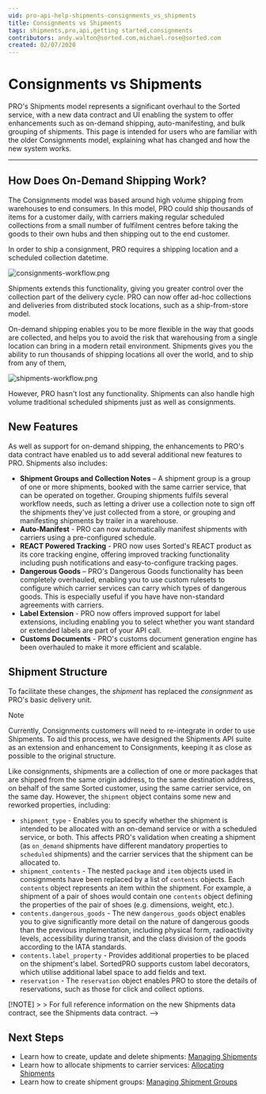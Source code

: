 ```yaml
---
uid: pro-api-help-shipments-consignments_vs_shipments
title: Consignments vs Shipments
tags: shipments,pro,api,getting started,consignments
contributors: andy.walton@sorted.com,michael.rose@sorted.com
created: 02/07/2020
---
```

# Consignments vs Shipments

PRO's Shipments model represents a significant overhaul to the Sorted service, with a new data contract and UI enabling the system to offer enhancements such as on-demand shipping, auto-manifesting, and bulk grouping of shipments. This page is intended for users who are familiar with the older Consignments model, explaining what has changed and how the new system works.

---

## How Does On-Demand Shipping Work?

The Consignments model was based around high volume shipping from warehouses to end consumers. In this model, PRO could ship thousands of items for a customer daily, with carriers making regular scheduled collections from a small number of fulfilment centres before taking the goods to their own hubs and then shipping out to the end customer.

In order to ship a consignment, PRO requires a shipping location and a scheduled collection datetime.

![consignments-workflow.png](/pro/images/consignments-workflow.png)

Shipments extends this functionality, giving you greater control over the collection part of the delivery cycle. PRO can now offer ad-hoc collections and deliveries from distributed stock locations, such as a ship-from-store model. 

On-demand shipping enables you to be more flexible in the way that goods are collected, and helps you to avoid the risk that warehousing from a single location can bring in a modern retail environment. Shipments gives you the ability to run thousands of shipping locations all over the world, and to ship from any of them,

![shipments-workflow.png](/pro/images/shipments-workflow.png)

However, PRO hasn't lost any functionality. Shipments can also handle high volume traditional scheduled shipments just as well as consignments. 

## New Features

As well as support for on-demand shipping, the enhancements to PRO's data contract have enabled us to add several additional new features to PRO. Shipments also includes:

* **Shipment Groups and Collection Notes** – A shipment group is a group of one or more shipments, booked with the same carrier service, that can be operated on together. Grouping shipments fulfils several workflow needs, such as letting a driver use a collection note to sign off the shipments they've just collected from a store, or grouping and manifesting shipments by trailer in a warehouse.            
* **Auto-Manifest** - PRO can now automatically manifest shipments with carriers using a pre-configured schedule.
* **REACT Powered Tracking** - PRO now uses Sorted's REACT product as its core tracking engine, offering improved tracking functionality including push notifications and easy-to-configure tracking pages.
* **Dangerous Goods** – PRO's Dangerous Goods functionality has been completely overhauled, enabling you to use custom rulesets to configure which carrier services can carry which types of dangerous goods. This is especially useful if you have have non-standard agreements with carriers.
* **Label Extension** - PRO now offers improved support for label extensions, including enabling you to select whether you want standard or extended labels are part of your API call.
* **Customs Documents** -  PRO's customs document generation engine has been overhauled to make it more efficient and scalable.

## Shipment Structure

To facilitate these changes, the _shipment_ has replaced the _consignment_ as PRO's basic delivery unit. 

> [!NOTE]
>
> Currently, Consignments customers will need to re-integrate in order to use Shipments. To aid this process, we have designed the Shipments API suite as an extension and enhancement to Consignments, keeping it as close as possible to the original structure. 

Like consignments, shipments are a collection of one or more packages that are shipped from the same origin address, to the same destination address, on behalf of the same Sorted customer, using the same carrier service, on the same day. However, the `shipment` object contains some new and reworked properties, including:

* `shipment_type` - Enables you to specify whether the shipment is intended to be allocated with an on-demand service or with a scheduled service, or both. This affects PRO's validation when creating a shipment (as `on_demand` shipments have different mandatory properties to `scheduled` shipments) and the carrier services that the shipment can be allocated to.
* `shipment_contents` - The nested `package` and `item` objects used in consignments have been replaced by a list of `contents` objects. Each `contents` object represents an item within the shipment. For example, a shipment of a pair of shoes would contain one `contents` object defining the properties of the pair of shoes (e.g. dimensions, weight, etc.).
* `contents.dangerous_goods` - The new `dangerous_goods` object enables you to give significantly more detail on the nature of dangerous goods than the previous implementation, including physical form, radioactivity levels, accessibility during transit, and the class division of the goods according to the IATA standards.
* `contents.label_property` - Provides additional properties to be placed on the shipment's label. SortedPRO supports custom label decorators, which utilise additional label space to add fields and text. 
* `reservation` - The `reservation` object enables PRO to store the details of reservations, such as those for click and collect options.

<!--> [!NOTE]
>
> For full reference information on the new Shipments data contract, see the Shipments data contract. -->

## Next Steps

* Learn how to create, update and delete shipments: [Managing Shipments](/pro/api/shipments/managing_shipments.html)
* Learn how to allocate shipments to carrier services: [Allocating Shipments](/pro/api/shipments/allocating_shipments.html)
* Learn how to create shipment groups: [Managing Shipment Groups](/pro/api/shipments/managing_shipment_groups.html) 